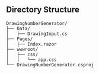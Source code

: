 ﻿

## Directory Structure

```
DrawingNumberGenerator/
├── Data/
│   ├── DrawingInput.cs
├── Pages/
│   ├── Index.razor
├── wwwroot/
│   ├── css/
│   │   └── app.css
└── DrawingNumberGenerator.csproj
```